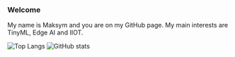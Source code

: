 ### Welcome

My name is Maksym and you are on my GitHub page. My main interests are TinyML, Edge AI and IIOT.


![Top Langs](https://github-readme-stats.vercel.app/api/top-langs/?username=MaksymAndreiev&langs_count=10&size_weight=0.25&count_weight=0.75&border_color=cc0022&title_color=000000&layout=compact)
![GitHub stats](https://github-readme-stats.vercel.app/api?username=MaksymAndreiev&show_icons=true&bg_color=00000000&rank_icon=github&border_color=cc0022&title_color=000000)

<!-- [![Top Langs](https://github-readme-stats.vercel.app/api/top-langs/?username=MaksymAndreiev&layout=pie)](https://github.com/MaksymAndreiev/github-readme-stats) -->

<!--
**MaksymAndreiev/MaksymAndreiev** is a ✨ _special_ ✨ repository because its `README.md` (this file) appears on your GitHub profile.

Here are some ideas to get you started:

- 🔭 I’m currently working on ...
- 🌱 I’m currently learning ...
- 👯 I’m looking to collaborate on ...
- 🤔 I’m looking for help with ...
- 💬 Ask me about ...
- 📫 How to reach me: ...
- 😄 Pronouns: ...
- ⚡ Fun fact: ...
-->
